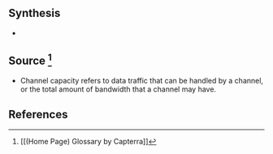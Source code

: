 ## Synthesis
- 
## Source [^1]
- Channel capacity refers to data traffic that can be handled by a channel, or the total amount of bandwidth that a channel may have.
## References

[^1]: [[(Home Page) Glossary by Capterra]]